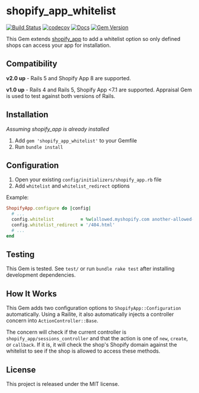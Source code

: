 # shopify_app_whitelist

[![Build Status](https://secure.travis-ci.org/ohmybrew/shopify_app_whitelist.svg?branch=master)](http://travis-ci.org/ohmybrew/shopify_app_whitelist) [![codecov](https://codecov.io/gh/ohmybrew/shopify_app_whitelist/branch/master/graph/badge.svg)](https://codecov.io/gh/ohmybrew/shopify_app_whitelist) [![Docs](https://inch-ci.org/github/ohmybrew/shopify_app_whitelist.svg?branch=master)](https://inch-ci.org/github/ohmybrew/shopify_app_whitelist) [![Gem Version](https://badge.fury.io/rb/shopify_app_whitelist.svg)](https://badge.fury.io/rb/shopify_app_whitelist)

This Gem extends [shopify_app](https://github.com/Shopify/shopify_app) to add a whitelist option so only defined shops can access your app for installation.

## Compatibility

**v2.0 up** - Rails 5 and Shopify App 8 are supported.

**v1.0 up** - Rails 4 and Rails 5, Shopify App <7.1 are supported. Appraisal Gem is used to test against both versions of Rails.

## Installation

*Assuming shopify_app is already installed*

1. Add `gem 'shopify_app_whitelist'` to your Gemfile
2. Run `bundle install`

## Configuration

1. Open your existing `config/initializers/shopify_app.rb` file
2. Add `whitelist` and `whitelist_redirect` options

Example:

```ruby
ShopifyApp.configure do |config|
  # ...
  config.whitelist          = %w(allowed.myshopify.com another-allowed-shop.myshopify.com)
  config.whitelist_redirect = '/404.html'
  # ...
end
```

## Testing

This Gem is tested. See `test/` or run `bundle rake test` after installing development dependencies.

## How It Works

This Gem adds two configuration options to `ShopifyApp::Configuration` automatically. Using a Railite, it also automatically injects a controller concern into `ActionController::Base`.

The concern will check if the current controller is `shopify_app/sessions_controller` and that the action is one of `new`, `create`, or `callback`. If it is, it will check the shop's Shopify domain against the whitelist to see if the shop is allowed to access these methods.

## License

This project is released under the MIT license.
